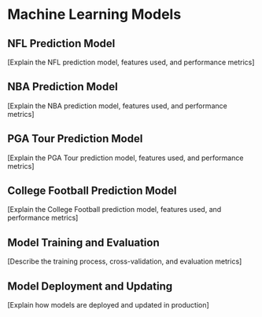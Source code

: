 # Machine Learning Models

## NFL Prediction Model
[Explain the NFL prediction model, features used, and performance metrics]

## NBA Prediction Model
[Explain the NBA prediction model, features used, and performance metrics]

## PGA Tour Prediction Model
[Explain the PGA Tour prediction model, features used, and performance metrics]

## College Football Prediction Model
[Explain the College Football prediction model, features used, and performance metrics]

## Model Training and Evaluation
[Describe the training process, cross-validation, and evaluation metrics]

## Model Deployment and Updating
[Explain how models are deployed and updated in production]

